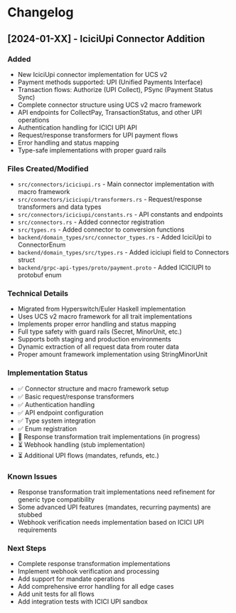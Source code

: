 # Changelog

## [2024-01-XX] - IciciUpi Connector Addition

### Added
- New IciciUpi connector implementation for UCS v2
- Payment methods supported: UPI (Unified Payments Interface)
- Transaction flows: Authorize (UPI Collect), PSync (Payment Status Sync)
- Complete connector structure using UCS v2 macro framework
- API endpoints for CollectPay, TransactionStatus, and other UPI operations
- Authentication handling for ICICI UPI API
- Request/response transformers for UPI payment flows
- Error handling and status mapping
- Type-safe implementations with proper guard rails

### Files Created/Modified
- `src/connectors/iciciupi.rs` - Main connector implementation with macro framework
- `src/connectors/iciciupi/transformers.rs` - Request/response transformers and data types
- `src/connectors/iciciupi/constants.rs` - API constants and endpoints
- `src/connectors.rs` - Added connector registration
- `src/types.rs` - Added connector to conversion functions
- `backend/domain_types/src/connector_types.rs` - Added IciciUpi to ConnectorEnum
- `backend/domain_types/src/types.rs` - Added iciciupi field to Connectors struct
- `backend/grpc-api-types/proto/payment.proto` - Added ICICIUPI to protobuf enum

### Technical Details
- Migrated from Hyperswitch/Euler Haskell implementation
- Uses UCS v2 macro framework for all trait implementations
- Implements proper error handling and status mapping
- Full type safety with guard rails (Secret<String>, MinorUnit, etc.)
- Supports both staging and production environments
- Dynamic extraction of all request data from router data
- Proper amount framework implementation using StringMinorUnit

### Implementation Status
- ✅ Connector structure and macro framework setup
- ✅ Basic request/response transformers
- ✅ Authentication handling
- ✅ API endpoint configuration
- ✅ Type system integration
- ✅ Enum registration
- 🔄 Response transformation trait implementations (in progress)
- ⏳ Webhook handling (stub implementation)
- ⏳ Additional UPI flows (mandates, refunds, etc.)

### Known Issues
- Response transformation trait implementations need refinement for generic type compatibility
- Some advanced UPI features (mandates, recurring payments) are stubbed
- Webhook verification needs implementation based on ICICI UPI requirements

### Next Steps
- Complete response transformation implementations
- Implement webhook verification and processing
- Add support for mandate operations
- Add comprehensive error handling for all edge cases
- Add unit tests for all flows
- Add integration tests with ICICI UPI sandbox